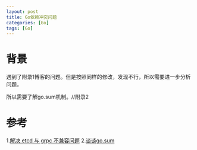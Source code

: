 ```yaml
---
layout: post
title: Go依赖冲突问题
categories: [Go]
tags: [Go]
---
```


# 背景
遇到了附录1博客的问题。但是按照同样的修改，发现不行，所以需要进一步分析问题。

所以需要了解go.sum机制。//附录2

# 参考
1.[解决 etcd 与 grpc 不兼容问题](https://wayjam.me/posts/etcd-incompatible-with-grpc-v1.27.0/)
2.[谈谈go.sum](https://studygolang.com/articles/25658)